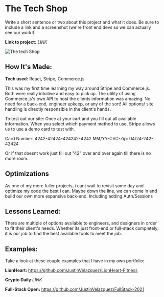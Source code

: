 # The Tech Shop

Write a short sentence or two about this project and what it does. Be sure to include a link and a screenshot (we're front end devs so we can actually see our work!).

**Link to project:** _LINK_

![The tech Shop](https://i.imgur.com/F5UnHsX.png)

## How It's Made:

**Tech used:** React, Stripe, Commerce.js

This was my first time learning my way around Stripe and Commerce.js. Both were really intuitive and easy to pick up. The utility of using Commerce.js's own API to host the clients information was amazing. No need for a back-end, engineer upkeep, or any of the sort! All options/ site handling is directly responsible in the client's hands.

To test out our site: Once at your cart and you fill out all available information. When you select which payment method to use, Stripe allows us to use a demo card to test with.

Card Number: 4242-42424-424242-4242
MM/YY-CVC-Zip: 04/24-242-42424

Or if that doesnt work just fill out "42" over and over again till there is no more room.

## Optimizations

As one of my more fuller projects, i cant wait to revisit some day and optimize my code the best i can. Maybe down the line, we can come in and build our own more expansive back-end. Including adding Auth/Sessions

## Lessons Learned:

There are multiple of options available to engineers, and designers in order to fit their client's needs. Whether its just front-end or full-stack completely; it is our job to find the best available tools to meet the job.

## Examples:

Take a look at these couple examples that I have in my own portfolio:

**LionHeart:** https://github.com/JustinVelazquez/LionHeart-Fitness

**Crypto Daily** *LINK*

**Full-Stack Open:** https://github.com/JustinVelazquez/FullStack-2021
